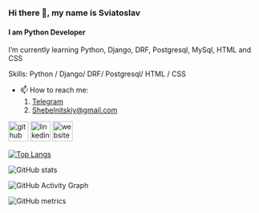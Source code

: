 ### Hi there 👋, my name is Sviatoslav
#### I am Python Developer

I’m currently learning Python, Django, DRF, Postgresql, MySql, HTML and CSS


Skills: Python / Django/ DRF/ Postgresql/ HTML / CSS 

- 📫 How to reach me:
  1. [Telegram](https://t.me/shebelnitskiy)
  2. [Shebelnitskiy@gmail.com](mailto:Shebelnitskiy@gmail.com) 


[<img src='https://cdn.jsdelivr.net/npm/simple-icons@3.0.1/icons/github.svg' alt='github' height='40'>](https://github.com/Shebelnitskii)  [<img src='https://cdn.jsdelivr.net/npm/simple-icons@3.0.1/icons/linkedin.svg' alt='linkedin' height='40'>](https://www.linkedin.com/in/sviatoslav-shebelnitskii-10a166281//)  [<img src='https://cdn.jsdelivr.net/npm/simple-icons@3.0.1/icons/icloud.svg' alt='website' height='40'>](https://t.me/shebelnitskiy)  

[![Top Langs](https://github-readme-stats.vercel.app/api/top-langs/?username=Shebelnitskii)](https://github.com/anuraghazra/github-readme-stats)

![GitHub stats](https://github-readme-stats.vercel.app/api?username=Shebelnitskii&show_icons=true)  

![GitHub Activity Graph](https://activity-graph.herokuapp.com/graph?username=Shebelnitskii)  

![GitHub metrics](https://metrics.lecoq.io/Shebelnitskii)  

